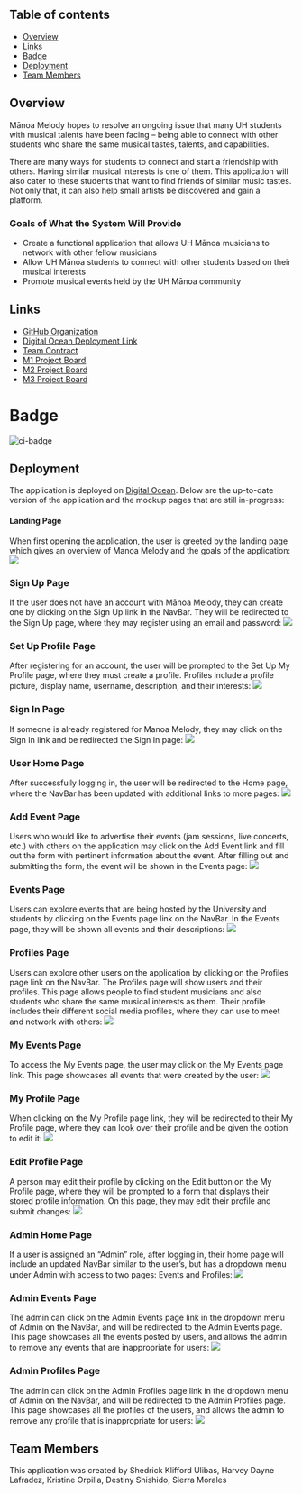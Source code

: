 ## Table of contents

* [Overview](#overview)
* [Links](#links)
* [Badge](#badge)
* [Deployment](#deployment)
* [Team Members](#team-members)

## Overview
Mānoa Melody hopes to resolve an ongoing issue that many UH students with musical talents have been facing – being able to connect with other students who share the same musical tastes, talents, and capabilities. 

There are many ways for students to connect and start a friendship with others. Having similar musical interests is one of them. This application will also cater to these students that want to find friends of similar music tastes. Not only that, it can also help small artists be discovered and gain a platform. 

### Goals of What the System Will Provide
* Create a functional application that allows UH Mānoa musicians to network with other fellow musicians
* Allow UH Mānoa students to connect with other students based on their musical interests
* Promote musical events held by the UH Mānoa community

## Links
* [GitHub Organization](https://github.com/manoa-melody)
* [Digital Ocean Deployment Link](https://manoa-melody.site)
* [Team Contract](https://docs.google.com/document/d/1GudA4xZf2mPfy_P2KJ5WNL01QBL8tX7OjxNeBdaGfr0/edit?usp=sharing)
* [M1 Project Board](https://github.com/orgs/manoa-melody/projects/1)
* [M2 Project Board](https://github.com/orgs/manoa-melody/projects/2)
* [M3 Project Board](https://github.com/orgs/manoa-melody/projects/3/views/1)

# Badge
![ci-badge](https://github.com/manoa-melody/manoa-melody/workflows/ci-manoa-melody/badge.svg)

## Deployment
The application is deployed on [Digital Ocean](https://manoa-melody.site). Below are the up-to-date version of the application and the mockup pages that are still in-progress:

#### Landing Page
When first opening the application, the user is greeted by the landing page which gives an overview of Manoa Melody and the goals of the application:
<img src="doc/m2/landing-page.png">

### Sign Up Page
If the user does not have an account with Mānoa Melody, they can create one by clicking on the Sign Up link in the NavBar. They will be redirected to the Sign Up page, where they may register using an email and password:
<img src="doc/m1/sign-up-page.png">

### Set Up Profile Page
After registering for an account, the user will be prompted to the Set Up My Profile page, where they must create a profile. Profiles include a profile picture, display name, username, description, and their interests:
<img src="doc/m1/set-up-profile-page.png">

### Sign In Page
If someone is already registered for Manoa Melody, they may click on the Sign In link and be redirected the Sign In page:
<img src="doc/m1/sign-in-page.png">

### User Home Page
After successfully logging in, the user will be redirected to the Home page, where the NavBar has been updated with additional links to more pages:
<img src="doc/m2/user-home-page.png">

### Add Event Page
Users who would like to advertise their events (jam sessions, live concerts, etc.) with others on the application may click on the Add Event link and fill out the form with pertinent information about the event. After filling out and submitting the form, the event will be shown in the Events page:
<img src="doc/m2/add-event-page.png">

### Events Page
Users can explore events that are being hosted by the University and students by clicking on the Events page link on the NavBar.  In the Events page, they will be shown all events and their descriptions:
<img src="doc/m2/events-page.png">

### Profiles Page
Users can explore other users on the application by clicking on the Profiles page link on the NavBar. The Profiles page will show users and their profiles. This page allows people to find student musicians and also students who share the same musical interests as them. Their profile includes their different social media profiles, where they can use to meet and network with others:
<img src="doc/m2/profiles-page.png">

### My Events Page
To access the My Events page, the user may click on the My Events page link. This page showcases all events that were created by the user:
<img src="doc/m2/my-events-page.png">

### My Profile Page
When clicking on the My Profile page link, they will be redirected to their My Profile page, where they can look over their profile and be given the option to edit it:
<img src="doc/m2/my-profile-page.png">

### Edit Profile Page
A person may edit their profile by clicking on the Edit button on the My Profile page, where they will be prompted to a form that displays their stored profile information. On this page, they may edit their profile and submit changes:
<img src="doc/mockup/edit-profile-page.png">

### Admin Home Page
If a user is assigned an “Admin” role, after logging in, their home page will include an updated NavBar similar to the user’s, but has a dropdown menu under Admin with access to two pages: Events and Profiles:
<img src="doc/m2/admin-home-page.png">

### Admin Events Page
The admin can click on the Admin Events page link in the dropdown menu of Admin on the NavBar, and will be redirected to the Admin Events page. This page showcases all the events posted by users, and allows the admin to remove any events that are inappropriate for users:
<img src="doc/mockup/admin-events-page.png">

### Admin Profiles Page
The admin can click on the Admin Profiles page link in the dropdown menu of Admin on the NavBar, and will be redirected to the Admin Profiles page. This page showcases all the profiles of the users, and allows the admin to remove any profile that is inappropriate for users:
<img src="doc/mockup/admin-profiles-page.png">

## Team Members
This application was created by Shedrick Klifford Ulibas, Harvey Dayne Lafradez, Kristine Orpilla, Destiny Shishido, Sierra Morales
